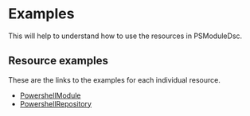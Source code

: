# Examples

This will help to understand how to use the resources in PSModuleDsc.

## Resource examples

These are the links to the examples for each individual resource.

- [PowershellModule](/Examples/Resources/PowershellModule)
- [PowershellRepository](/Examples/Resources/PowershellRepository)
